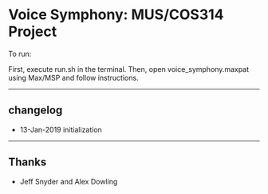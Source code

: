 # Voice Symphony: MUS/COS314 Project

To run:

First, execute run.sh in the terminal. 
Then, open voice_symphony.maxpat using Max/MSP and follow instructions. 

----
## changelog
* 13-Jan-2019 initialization 

----
## Thanks
* Jeff Snyder and Alex Dowling 


